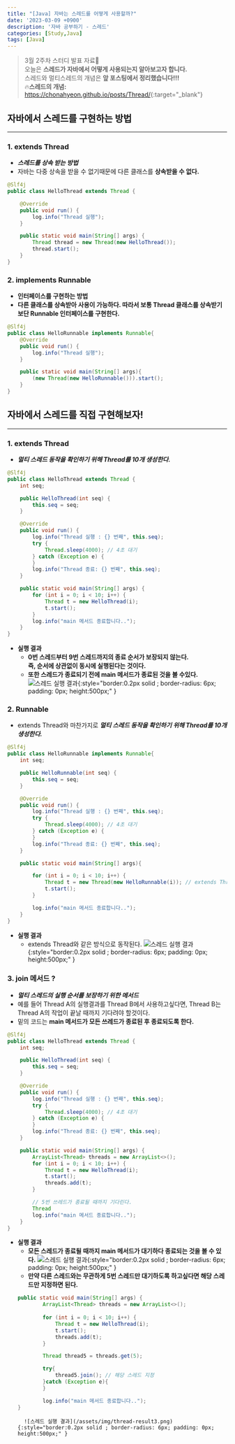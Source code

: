 ```yaml
---
title: "[Java] 자바는 스레드를 어떻게 사용할까?"
date: '2023-03-09 +0900'
description: '자바 공부하기 - 스레드'
categories: [Study,Java]
tags: [Java]
---
```


> 3월 2주차 스터디 발표 자료📖                                               
> 오늘은 **스레드가 자바에서 어떻게 사용되는지 알아보고자 합니다.**       
> 스레드와 멀티스레드의 개념은 **앞 포스팅에서 정리했습니다!!!**         
> 🔥**스레드의 개념:** <https://chonahyeon.github.io/posts/Thread/>{:target="_blank"}

## 자바에서 스레드를 구현하는 방법
---

### 1. extends Thread
- ***스레드를 상속 받는 방법***
- 자바는 다중 상속을 받을 수 없기때문에 다른 클래스를 **상속받을 수 없다.**

```java
@Slf4j
public class HelloThread extends Thread {

    @Override
    public void run() {
        log.info("Thread 실행");
    }

    public static void main(String[] args) {
        Thread thread = new Thread(new HelloThread());
        thread.start();
    }
}
```

### 2. implements Runnable
- **인터페이스를 구현하는 방법**
- **다른 클래스를 상속받아 사용이 가능하다. 따라서 보통 Thread 클래스를 상속받기보단 Runnable 인터페이스를 구현한다.**

```java
@Slf4j
public class HelloRunnable implements Runnable{
    @Override
    public void run() {
        log.info("Thread 실행");
    }

    public static void main(String[] args){
        (new Thread(new HelloRunnable())).start();
    }
}
```

## 자바에서 스레드를 직접 구현해보자! 
---

### 1. extends Thread
- ***멀티 스레드 동작을 확인하기 위해 Thread를 10개 생성한다.***
```java
@Slf4j
public class HelloThread extends Thread {
    int seq;

    public HelloThread(int seq) {
        this.seq = seq;
    }

    @Override
    public void run() {
        log.info("Thread 실행 : {} 번째", this.seq);
        try {
            Thread.sleep(4000); // 4초 대기
        } catch (Exception e) {
        }
        log.info("Thread 종료: {} 번째", this.seq);
    }

    public static void main(String[] args) {
        for (int i = 0; i < 10; i++) {
            Thread t = new HelloThread(i);
            t.start();
        }
        log.info("main 메서드 종료합니다..");
    }
}
```
- **실행 결과**
    - **0번 스레드부터 9번 스레드까지의 종료 순서가 보장되지 않는다.**      
    **즉, 순서에 상관없이 동시에 실행된다는 것이다.**
    - **또한 스레드가 종료되기 전에 main 메서드가 종료된 것을 볼 수있다.**
    ![스레드 실행 결과](/assets/img/thread-result.png){:style="border:0.2px solid ; border-radius: 6px; padding: 0px; height:500px;" }

### 2. Runnable
- extends Thread와 마찬가지로 ***멀티 스레드 동작을 확인하기 위해 Thread를 10개 생성한다.***

```java
@Slf4j
public class HelloRunnable implements Runnable{
    int seq;

    public HelloRunnable(int seq) {
        this.seq = seq;
    }

    @Override
    public void run() {
        log.info("Thread 실행 : {} 번째", this.seq);
        try {
            Thread.sleep(4000); // 4초 대기
        } catch (Exception e) {
        }
        log.info("Thread 종료: {} 번째", this.seq);
    }

    public static void main(String[] args){

        for (int i = 0; i < 10; i++) {
            Thread t = new Thread(new HelloRunnable(i)); // extends Thread 방식과 차이점
            t.start();
        }

        log.info("main 메서드 종료합니다..");
    }
}
```
- **실행 결과**
    - extends Thread와 같은 방식으로 동작된다.
    ![스레드 실행 결과](/assets/img/thread-result2.png){:style="border:0.2px solid ; border-radius: 6px; padding: 0px; height:500px;" }

### 3. join 메서드 ?
- ***멀티 스레드의 실행 순서를 보장하기 위한 메서드***
- 예를 들어 Thread A의 실행결과를 Thread B에서 사용하고싶다면, Thread B는 Thread A의 작업이 끝날 때까지 기다려야 할것이다.
- 밑의 코드는 **main 메서드가 모든 쓰레드가 종료된 후 종료되도록 한다.**
```java
@Slf4j
public class HelloThread extends Thread {
    int seq;

    public HelloThread(int seq) {
        this.seq = seq;
    }

    @Override
    public void run() {
        log.info("Thread 실행 : {} 번째", this.seq);
        try {
            Thread.sleep(4000); // 4초 대기
        } catch (Exception e) {
        }
        log.info("Thread 종료: {} 번째", this.seq);
    }

    public static void main(String[] args) {
        ArrayList<Thread> threads = new ArrayList<>();
        for (int i = 0; i < 10; i++) {
            Thread t = new HelloThread(i);
            t.start();
            threads.add(t);
        }

        // 5번 쓰레드가 종료될 때까지 기다린다.
        Thread 
        log.info("main 메서드 종료합니다..");
    }
}
```
- **실행 결과**
    - **모든 스레드가 종료될 때까지 main 메서드가 대기하다 종료되는 것을 볼 수 있다.**
    ![스레드 실행 결과](/assets/img/join-result.png){:style="border:0.2px solid ; border-radius: 6px; padding: 0px; height:500px;" }
    - **만약 다른 스레드와는 무관하게 5번 스레드만 대기하도록 하고싶다면 해당 스레드만 지정하면 된다.**
    ```java
    public static void main(String[] args) {
            ArrayList<Thread> threads = new ArrayList<>();
        
            for (int i = 0; i < 10; i++) {
                Thread t = new HelloThread(i);
                t.start();
                threads.add(t);
            }

            Thread thread5 = threads.get(5); 

            try{
                thread5.join(); // 해당 스레드 지정
            }catch (Exception e){
            }

            log.info("main 메서드 종료합니다..");
    }
    ```
        ![스레드 실행 결과](/assets/img/thread-result3.png){:style="border:0.2px solid ; border-radius: 6px; padding: 0px; height:500px;" }